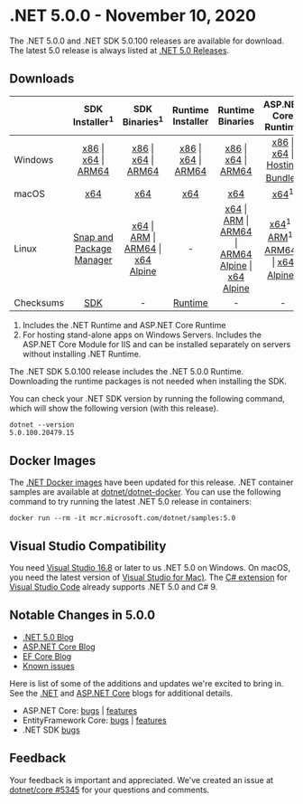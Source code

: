 # .NET 5.0.0 - November 10, 2020

The .NET 5.0.0 and .NET SDK 5.0.100 releases are available for download. The latest 5.0 release is always listed at [.NET 5.0 Releases](../README.md).

## Downloads

|           | SDK Installer<sup>1</sup>                        | SDK Binaries<sup>1</sup>                 | Runtime Installer                                        | Runtime Binaries                                 | ASP.NET Core Runtime           |
| --------- | :------------------------------------------:     | :----------------------:                 | :---------------------------:                            | :-------------------------:                      | :-----------------:            |
| Windows   | [x86][dotnet-sdk-win-x86.exe] \| [x64][dotnet-sdk-win-x64.exe] \| [ARM64][dotnet-sdk-win-arm64.exe] | [x86][dotnet-sdk-win-x86.zip] \| [x64][dotnet-sdk-win-x64.zip] \|  [ARM64][dotnet-sdk-win-arm64.zip] | [x86][dotnet-runtime-win-x86.exe] \| [x64][dotnet-runtime-win-x64.exe] \| [ARM64][dotnet-runtime-win-arm64.exe] | [x86][dotnet-runtime-win-x86.zip] \| [x64][dotnet-runtime-win-x64.zip] \| [ARM64][dotnet-runtime-win-arm64.zip] | [x86][aspnetcore-runtime-win-x86.exe] \| [x64][aspnetcore-runtime-win-x64.exe] \|<br> [Hosting Bundle][dotnet-hosting-win.exe]<sup>2</sup> |
| macOS     | [x64][dotnet-sdk-osx-x64.pkg]  | [x64][dotnet-sdk-osx-x64.tar.gz]     | [x64][dotnet-runtime-osx-x64.pkg] | [x64][dotnet-runtime-osx-x64.tar.gz] | [x64][aspnetcore-runtime-osx-x64.tar.gz]<sup>1</sup>
| Linux     | [Snap and Package Manager](5.0.0-install-instructions.md)  | [x64][dotnet-sdk-linux-x64.tar.gz] \| [ARM][dotnet-sdk-linux-arm.tar.gz] \| [ARM64][dotnet-sdk-linux-arm64.tar.gz] \| [x64 Alpine][dotnet-sdk-linux-musl-x64.tar.gz] | - | [x64][dotnet-runtime-linux-x64.tar.gz] \| [ARM][dotnet-runtime-linux-arm.tar.gz] \| [ARM64][dotnet-runtime-linux-arm64.tar.gz] \| [ARM64 Alpine][dotnet-runtime-linux-musl-arm64.tar.gz] \| [x64 Alpine][dotnet-runtime-linux-musl-x64.tar.gz] | [x64][aspnetcore-runtime-linux-x64.tar.gz]<sup>1</sup>  \| [ARM][aspnetcore-runtime-linux-arm.tar.gz]<sup>1</sup> \| [ARM64][aspnetcore-runtime-linux-arm64.tar.gz]<sup>1</sup> \| [x64 Alpine][aspnetcore-runtime-linux-musl-x64.tar.gz]<sup>1</sup> |
| Checksums | [SDK][checksums-sdk]                             | -                                        | [Runtime][checksums-runtime]                             | - | - |

1. Includes the .NET Runtime and ASP.NET Core Runtime
2. For hosting stand-alone apps on Windows Servers. Includes the ASP.NET Core Module for IIS and can be installed separately on servers without installing .NET Runtime.

The .NET SDK 5.0.100 release includes the .NET 5.0.0 Runtime. Downloading the runtime packages is not needed when installing the SDK. 

You can check your .NET SDK version by running the following command, which will show the following version (with this release).

```console
dotnet --version
5.0.100.20479.15
```

## Docker Images

The [.NET Docker images](https://hub.docker.com/_/microsoft-dotnet) have been updated for this release. .NET container samples are available at [dotnet/dotnet-docker](https://github.com/dotnet/dotnet-docker/blob/master/samples/README.md). You can use the following command to try running the latest .NET 5.0 release in containers:

```console
docker run --rm -it mcr.microsoft.com/dotnet/samples:5.0
```

## Visual Studio Compatibility

You need [Visual Studio 16.8](https://visualstudio.microsoft.com) or later to us .NET 5.0 on Windows. On macOS, you need the latest version of [Visual Studio for Mac)](https://visualstudio.microsoft.com/vs/mac/). The [C# extension](https://code.visualstudio.com/docs/languages/dotnet) for [Visual Studio Code](https://code.visualstudio.com/) already supports .NET 5.0 and C# 9.

## Notable Changes in 5.0.0

* [.NET 5.0 Blog][dotnet-blog]
* [ASP.NET Core Blog][aspnet-blog]
* [EF Core Blog][ef-blog]
* [Known issues](../5.0-known-issues.md)

Here is list of some of the additions and updates we're excited to bring in. See the [.NET][dotnet-blog] and [ASP.NET Core][aspnet-blog] blogs for additional details.

* ASP.NET Core: [bugs][aspnet_bugs] | [features][aspnet_features]
* EntityFramework Core: [bugs][ef_bugs] | [features][ef_features]
* .NET SDK [bugs][sdk_bugs]

## Feedback

Your feedback is important and appreciated. We've created an issue at [dotnet/core #5345](https://github.com/dotnet/core/issues/5345) for your questions and comments.

[blob-runtime]: https://dotnetcli.blob.core.windows.net/dotnet/Runtime/
[blob-sdk]: https://dotnetcli.blob.core.windows.net/dotnet/Sdk/
[release-notes]: https://github.com/dotnet/core/blob/master/release-notes/5.0/preview/5.0.0.md

[checksums-runtime]: https://dotnetcli.blob.core.windows.net/dotnet/checksums/5.0.0-sha.txt
[checksums-sdk]: https://dotnetcli.blob.core.windows.net/dotnet/checksums/5.0.0-sha.txt

[linux-install]: https://www.microsoft.com/net/download/linux
[linux-setup]: https://github.com/dotnet/core/blob/master/Documentation/linux-setup.md

[dotnet-blog]: https://devblogs.microsoft.com/dotnet/announcing-net-5-0/
[aspnet-blog]: https://devblogs.microsoft.com/aspnet/asp-net-core-updates-in-net-5-release-candidate-2/
[ef-blog]: https://devblogs.microsoft.com/dotnet/announcing-entity-framework-core-ef-core-5/
[ef_bugs]: https://github.com/dotnet/efcore/issues?q=is%3Aissue+milestone%3A5.0.0+is%3Aclosed+label%3Atype-bug+is%3Aclosed
[ef_features]: https://github.com/dotnet/efcore/issues?q=is%3Aissue+milestone%3A5.0.0+is%3Aclosed+label%3Atype-enhancement+is%3Aclosed

[aspnet_bugs]: https://github.com/aspnet/AspNetCore/issues?q=is%3Aissue+milestone%3A5.0.0+label%3ADone+label%3Abug+is%3Aclosed
[aspnet_features]: https://github.com/aspnet/AspNetCore/issues?q=is%3Aissue+milestone%3A5.0.0+label%3ADone+label%3Aenhancement+is%3Aclosed
[runtime_bugs]: https://github.com/dotnet/runtime/issues?utf8=%E2%9C%93&q=is%3Aissue+milestone%3A5.0+label%3Abug+is%3Aclosed
[runtime_features]: https://github.com/dotnet/runtime/issues?q=is%3Aissue+milestone%3A5.0+label%3Aenhancement+is%3Aclosed

[sdk_bugs]: https://github.com/dotnet/sdk/issues?q=is%3Aissue+is%3Aclosed+milestone%3A5.0.1xx+is%3Aclosed


[//]: # ( Runtime 5.0.0.20475.5)
[dotnet-runtime-linux-arm.tar.gz]: https://download.visualstudio.microsoft.com/download/pr/91f51f33-238d-46bd-9d28-4d07667c49fb/693e99d7e048f96ba1237b19a9c848a9/dotnet-runtime-5.0.0.20475.5-linux-arm.tar.gz
[dotnet-runtime-linux-arm64.tar.gz]: https://download.visualstudio.microsoft.com/download/pr/f765599d-3130-4825-acc5-92c717a06013/22fcf79920ad59b0cce1653a1171a80e/dotnet-runtime-5.0.0.20475.5-linux-arm64.tar.gz
[dotnet-runtime-linux-musl-arm64.tar.gz]: https://download.visualstudio.microsoft.com/download/pr/9f24d1a3-44ca-40f4-a129-aa71dc649f87/0eaaade7b6919a1f968e62a1f1cadfbe/dotnet-runtime-5.0.0.20475.5-linux-musl-arm64.tar.gz
[dotnet-runtime-linux-musl-x64.tar.gz]: https://download.visualstudio.microsoft.com/download/pr/ef5fba19-c738-45ba-ac4e-bea399bb1086/ae704db109eec283eee4ecb0cbab491c/dotnet-runtime-5.0.0.20475.5-linux-musl-x64.tar.gz
[dotnet-runtime-linux-x64.tar.gz]: https://download.visualstudio.microsoft.com/download/pr/3df8caad-2e73-4969-82d1-bd467054c552/06078adfbda938c50ab0dbca01f14ee4/dotnet-runtime-5.0.0.20475.5-linux-x64.tar.gz
[dotnet-runtime-osx-x64.pkg]: https://download.visualstudio.microsoft.com/download/pr/6e1df8ce-94d1-4fbf-b1fd-e7128696466f/0c0616999df20b12df4905075b00331c/dotnet-runtime-5.0.0.20475.5-osx-x64.pkg
[dotnet-runtime-osx-x64.tar.gz]: https://download.visualstudio.microsoft.com/download/pr/71387715-de5a-4cba-851b-77bdcda1b8df/26fce295fd4e8c28e6cf2c50ca3aeb51/dotnet-runtime-5.0.0.20475.5-osx-x64.tar.gz
[dotnet-runtime-win-arm64.exe]: https://download.visualstudio.microsoft.com/download/pr/123fb0d6-4c3e-4639-8cfd-155e3a6b1710/1b4c779d06b348cb440966c4998a80c9/dotnet-runtime-5.0.0.20475.5-win-arm64.exe
[dotnet-runtime-win-arm64.zip]: https://download.visualstudio.microsoft.com/download/pr/49591300-4023-4a5f-9cc7-7bf46ec4fdcf/ea4caf85b4c3fb9adda55142ec66f172/dotnet-runtime-5.0.0.20475.5-win-arm64.zip
[dotnet-runtime-win-x64.exe]: https://download.visualstudio.microsoft.com/download/pr/054458a0-ecae-4d40-8fab-cac711ab3074/79964cee73907a8a015db5efcb01ac3c/dotnet-runtime-5.0.0.20475.5-win-x64.exe
[dotnet-runtime-win-x64.zip]: https://download.visualstudio.microsoft.com/download/pr/603925fc-b50c-4657-a5dd-d1652aa39e07/90e27c1418a58bf3226cf6bab7dec5fa/dotnet-runtime-5.0.0.20475.5-win-x64.zip
[dotnet-runtime-win-x86.exe]: https://download.visualstudio.microsoft.com/download/pr/bd93b8cf-5757-49e0-93a0-ab53a377e5ff/728097b8d85670f3f64bddea4338d0aa/dotnet-runtime-5.0.0.20475.5-win-x86.exe
[dotnet-runtime-win-x86.zip]: https://download.visualstudio.microsoft.com/download/pr/a3b8f8fb-6824-4dac-a6be-dd3f51c487a0/e7a0ae5890d7731349acb1a39c730790/dotnet-runtime-5.0.0.20475.5-win-x86.zip

[//]: # ( WindowsDesktop 5.0.0.20475.6)
[windowsdesktop-runtime-win-arm64.exe]: https://download.visualstudio.microsoft.com/download/pr/a9243817-2e2f-4a9d-999e-41496c7681b2/f27e936a6dab4ab25f38616dbe7369e7/windowsdesktop-runtime-5.0.0.20475.6-win-arm64.exe
[windowsdesktop-runtime-win-x64.exe]: https://download.visualstudio.microsoft.com/download/pr/91fb8d46-77fc-4d2b-9762-31584f514470/0c7041dfe359e909743f35e2585af108/windowsdesktop-runtime-5.0.0.20475.6-win-x64.exe
[windowsdesktop-runtime-win-x86.exe]: https://download.visualstudio.microsoft.com/download/pr/f125aff4-8055-4ddb-955c-8e65043c33d0/5cc82db36244efb98176d2b4bfed584b/windowsdesktop-runtime-5.0.0.20475.6-win-x86.exe

[//]: # ( ASP 5.0.0.20475.17)
[aspnetcore-runtime-linux-arm.tar.gz]: https://download.visualstudio.microsoft.com/download/pr/d28b2c72-92f7-44fd-b673-f7c24275f513/694228a9541d905bda4417156a9617df/aspnetcore-runtime-5.0.0.20475.17-linux-arm.tar.gz
[aspnetcore-runtime-linux-arm64.tar.gz]: https://download.visualstudio.microsoft.com/download/pr/565b6b58-e67d-4572-b376-574634730f7d/46cd04ba8e137ad20fd0e97814350ff3/aspnetcore-runtime-5.0.0.20475.17-linux-arm64.tar.gz
[aspnetcore-runtime-linux-musl-arm64.tar.gz]: https://download.visualstudio.microsoft.com/download/pr/265f6f53-9338-4b5e-b42f-923ce1bed379/d2959c292c1332765338097fc63cf686/aspnetcore-runtime-5.0.0.20475.17-linux-musl-arm64.tar.gz
[aspnetcore-runtime-linux-musl-x64.tar.gz]: https://download.visualstudio.microsoft.com/download/pr/37b5258c-1758-4e5d-8f53-7431199c1575/f6186fe70e60469e66ca1b1bc9f59ffa/aspnetcore-runtime-5.0.0.20475.17-linux-musl-x64.tar.gz
[aspnetcore-runtime-linux-x64.tar.gz]: https://download.visualstudio.microsoft.com/download/pr/76b700c1-f51b-454d-8082-dd0f6db0b5eb/e128bda60e4a72fd2fd38b50b442623e/aspnetcore-runtime-5.0.0.20475.17-linux-x64.tar.gz
[aspnetcore-runtime-osx-x64.tar.gz]: https://download.visualstudio.microsoft.com/download/pr/4c32af7f-e685-4bd9-8792-e7cdd5f46a20/4bdad80338f3e4e4b65a04c5cd65cceb/aspnetcore-runtime-5.0.0.20475.17-osx-x64.tar.gz
[aspnetcore-runtime-win-arm64.zip]: https://download.visualstudio.microsoft.com/download/pr/36abe09b-b2ab-4986-9a45-87aa2391cdb3/07bd88dc9a1fc229faead6cf4eff92fe/aspnetcore-runtime-5.0.0.20475.17-win-arm64.zip
[aspnetcore-runtime-win-x64.exe]: https://download.visualstudio.microsoft.com/download/pr/c29737de-627f-44be-ba9e-7292fb0fb97e/3476046d9f030ef6af11bcb7c4c51b7a/aspnetcore-runtime-5.0.0.20475.17-win-x64.exe
[aspnetcore-runtime-win-x64.zip]: https://download.visualstudio.microsoft.com/download/pr/5208bb4a-0704-44c2-b8c1-95871f23f2c9/7c0c1fded168bb35ff4ddd5c3fb85736/aspnetcore-runtime-5.0.0.20475.17-win-x64.zip
[aspnetcore-runtime-win-x86.exe]: https://download.visualstudio.microsoft.com/download/pr/f2306025-c7ad-45de-b351-0f04b30ac115/d75c53920c15dd23fc61d780722636ed/aspnetcore-runtime-5.0.0.20475.17-win-x86.exe
[aspnetcore-runtime-win-x86.zip]: https://download.visualstudio.microsoft.com/download/pr/c79c6f94-e14f-4bc1-bdc3-527efa969faf/7e385dd3f773f925c89a93708d28d309/aspnetcore-runtime-5.0.0.20475.17-win-x86.zip
[dotnet-hosting-win.exe]: https://download.visualstudio.microsoft.com/download/pr/03f2261a-01cc-4a78-8505-88ba0457ef29/1ff22faa58152bec84e636e719c28528/dotnet-hosting-5.0.0.20475.17-win.exe

[//]: # ( SDK 5.0.100.20479.15 )
[dotnet-sdk-linux-arm.tar.gz]: https://download.visualstudio.microsoft.com/download/pr/068ebc6e-4a1d-45ec-a766-733a142f2839/e0da4c731c943ca2b267c15edb565108/dotnet-sdk-5.0.100.20479.15-linux-arm.tar.gz
[dotnet-sdk-linux-arm64.tar.gz]: https://download.visualstudio.microsoft.com/download/pr/b416bc12-1478-4241-bc31-6fe68f8b73b6/582f018a97172f4975973390cf3f58e7/dotnet-sdk-5.0.100.20479.15-linux-arm64.tar.gz
[dotnet-sdk-linux-musl-x64.tar.gz]: https://download.visualstudio.microsoft.com/download/pr/1ea8c954-015d-4ded-a221-6bcc27f53d06/c76bcb58b9a1539dcba34c0cb6c5df9b/dotnet-sdk-5.0.100.20479.15-linux-musl-x64.tar.gz
[dotnet-sdk-linux-x64.tar.gz]: https://download.visualstudio.microsoft.com/download/pr/69cb8922-7bb0-4d3a-aa92-8cb885fdd0a6/2fd4da9e026f661caf8db9c1602e7b2f/dotnet-sdk-5.0.100.20479.15-linux-x64.tar.gz
[dotnet-sdk-osx-x64.pkg]: https://download.visualstudio.microsoft.com/download/pr/414d772d-9d3f-471b-8cc4-3badae3fc6f1/4324fbb212b8801c4b81723535b7e5d5/dotnet-sdk-5.0.100.20479.15-osx-x64.pkg
[dotnet-sdk-osx-x64.tar.gz]: https://download.visualstudio.microsoft.com/download/pr/c0cafea0-6f76-407a-8c70-175c25e701d8/de9cc8367c469fa7eaaf5a7fb4aaf08d/dotnet-sdk-5.0.100.20479.15-osx-x64.tar.gz
[dotnet-sdk-win-arm64.exe]: https://download.visualstudio.microsoft.com/download/pr/0940a90a-35de-40b3-b693-115d0aafb926/f15339d5d33a00fc5801be83e31433b3/dotnet-sdk-5.0.100.20479.15-win-arm64.exe
[dotnet-sdk-win-arm64.zip]: https://download.visualstudio.microsoft.com/download/pr/a5a30a34-0e4b-441d-8a16-4c6c356f418d/7369a30d2a2f04f2dac00f802bde3ae0/dotnet-sdk-5.0.100.20479.15-win-arm64.zip
[dotnet-sdk-win-x64.exe]: https://download.visualstudio.microsoft.com/download/pr/3121f13a-c4a7-4a93-bf87-f66f6a8b182d/f85dafe84e9d57d9f9c5c4e6a29d04db/dotnet-sdk-5.0.100.20479.15-win-x64.exe
[dotnet-sdk-win-x64.zip]: https://download.visualstudio.microsoft.com/download/pr/5fc1edb6-c952-4071-88a7-3ff13c63ab54/71324a7c46138fa35d7f5921207d7142/dotnet-sdk-5.0.100.20479.15-win-x64.zip
[dotnet-sdk-win-x86.exe]: https://download.visualstudio.microsoft.com/download/pr/b39635bf-e274-4be0-b35c-a6f92875756c/805a41e904d14b70c3d64a416f5bf12f/dotnet-sdk-5.0.100.20479.15-win-x86.exe
[dotnet-sdk-win-x86.zip]: https://download.visualstudio.microsoft.com/download/pr/4503f532-215f-4300-b3b4-eb3ccd3c6ff3/79045e530ca8368c02ba9a2b764be28a/dotnet-sdk-5.0.100.20479.15-win-x86.zip
